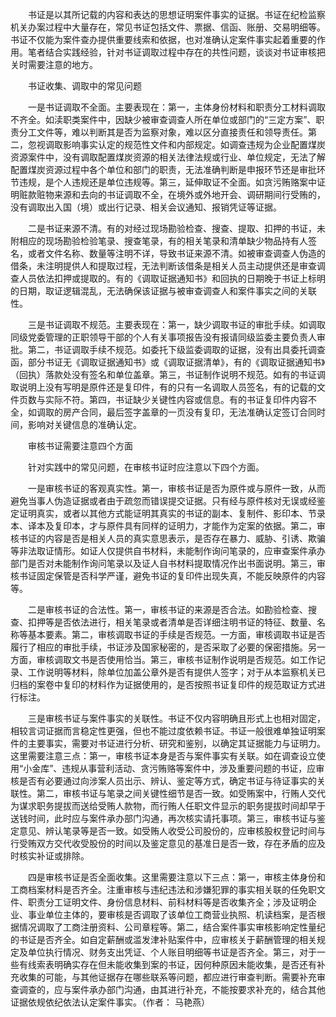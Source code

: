 　　书证是以其所记载的内容和表达的思想证明案件事实的证据。书证在纪检监察机关办案过程中大量存在，常见书证包括文件、票据、信函、账册、交易明细等。书证不仅能为案件查办提供重要线索和依据，也对准确认定案件事实起着重要的作用。笔者结合实践经验，针对书证调取过程中存在的共性问题，谈谈对书证审核把关时需要注意的地方。

　　书证收集、调取中的常见问题

　　一是书证调取不全面。主要表现在：第一，主体身份材料和职责分工材料调取不齐全。如渎职类案件中，因缺少被审查调查人所在单位或部门的“三定方案”、职责分工文件等，难以判断其是否为监察对象，难以区分直接责任和领导责任。第二，忽视调取影响事实认定的规范性文件和内部规定。如调查违规为企业配置煤炭资源案件中，没有调取配置煤炭资源的相关法律法规或行业、单位规定，无法了解配置煤炭资源过程中各个单位和部门的职责，无法准确判断是申报环节还是审批环节违规，是个人违规还是单位违规等。第三，延伸取证不全面。如贪污贿赂案中证明赃款赃物来源和去向的书证调取不全，在境外或外地开会、调研期间行受贿的，没有调取出入国（境）或出行记录、相关会议通知、报销凭证等证据。

　　二是书证来源不清。有的对经过现场勘验检查、搜查、提取、扣押的书证，未附相应的现场勘验检验笔录、搜查笔录，有的相关笔录和清单缺少物品持有人签名，或者文件名称、数量等注明不详，导致书证来源不清。如被审查调查人伪造的借条，未注明提供人和提取过程，无法判断该借条是相关人员主动提供还是审查调查人员依法扣押或提取的。有的《调取证据通知书》和回执的日期晚于书证上标明的日期，取证逻辑混乱，无法确保该证据与被审查调查人和案件事实之间的关联性。

　　三是书证调取不规范。主要表现在：第一，缺少调取书证的审批手续。如调取同级党委管理的正职领导干部的个人有关事项报告没有报请同级监委主要负责人审批。第二，书证调取手续不规范。如委托下级监委调取的证据，没有出具委托调查函，部分书证无《调取证据通知书》或《调取证据清单》，有的《调取证据通知书》（回执）落款处没有签名和单位盖章。第三，书证制作说明不规范。如有的书证调取说明上没有写明是原件还是复印件，有的只有一名调取人员签名，有的记载的文件页数与实际不符。第四，书证缺少关键性内容或信息。有的书证复印件内容不全，如调取的房产合同，最后签字盖章的一页没有复印，无法准确认定签订合同时间，影响对关键信息的准确认定。

　　审核书证需要注意四个方面

　　针对实践中的常见问题，在审核书证时应注意以下四个方面。

　　一是审核书证的客观真实性。第一，审核书证是否为原件或与原件一致，从而避免当事人伪造证据或者由于疏忽而错误提交证据。只有经与原件核对无误或经鉴定证明真实，或者以其他方式能证明其真实的书证的副本、复制件、影印本、节录本、译本及复印本，才与原件具有同样的证明力，才能作为定案的依据。第二，审核书证的内容是否是相关人员的真实意思表示，是否存在暴力、威胁、引诱、欺骗等非法取证情形。如证人仅提供自书材料，未能制作询问笔录的，应审查案件承办部门是否对未能制作询问笔录以及证人自书材料提取情况作出书面说明。第三，审核书证固定保管是否科学严谨，避免书证的复印件出现失真，不能反映原件的内容等。

　　二是审核书证的合法性。第一，审核书证的来源是否合法。如勘验检查、搜查、扣押等是否依法进行，相关笔录或者清单是否详细注明书证的特征、数量、名称等基本要素。第二，审核调取书证的手续是否规范。一方面，审核调取书证是否履行了相应的审批手续，书证涉及国家秘密的，是否采取了必要的保密措施。另一方面，审核调取文书是否使用恰当。第三，审核书证制作说明是否规范。如工作记录、工作说明等材料，除单位加盖公章外是否有提供人签字；对于从本监察机关已归档的案卷中复印的材料作为证据使用的，是否按照书证复印件的规范取证方式进行标注。

　　三是审核书证与案件事实的关联性。书证不仅内容明确且形式上也相对固定，相较言词证据而言稳定性更强，但也不能过度依赖书证。书证一般很难单独证明案件的主要事实，需要对书证进行分析、研究和鉴别，以确定其证据能力与证明力。这里需要注意三点：第一，审核书证本身是否与案件事实有关联。如在调查设立使用“小金库”、违规从事营利活动、贪污贿赂等案件中，涉及重要问题的书证，应审核是否有必要通过向涉案人员出示、辨认、鉴定等方式，确定书证与待证事实的关联性。第二，审核书证与笔录之间关键性细节是否一致。如受贿案中，行贿人交代为谋求职务提拔而送给受贿人款物，而行贿人任职文件显示的职务提拔时间却早于送钱时间，此时应与案件承办部门沟通，再次核实请托事项。第三，审核书证与鉴定意见、辨认笔录等是否一致。如受贿人收受公司股份的，应审核股权登记时间与行受贿双方交代收受股份的时间以及鉴定意见的基准日是否一致，存在矛盾的应及时核实补证或排除。

　　四是审核书证是否全面收集。这里需要注意以下三点：第一，审核主体身份和工商档案材料是否齐全。注重审核与违纪违法和涉嫌犯罪的事实相关联的任免职文件、职责分工证明文件、身份信息材料、前科材料等是否收集齐全；涉及证明企业、事业单位主体的，要审核是否调取了该单位工商营业执照、机读档案，是否根据情况调取了工商注册资料、公司章程等。第二，结合案件事实审核影响定性量纪的书证是否齐全。如自定薪酬或滥发津补贴案件中，应审核关于薪酬管理的相关规定及单位执行情况、财务支出凭证、个人账目明细等书证是否齐全。第三，对于一些有线索表明确实存在但未能收集到案的书证，因何种原因未能收集，是否还有补充收集的可能，与其他证据存在哪些联系等问题，都应进行审查判断。需要补充审查调查的，应与案件承办部门沟通，由其进行补充，不能按要求补充的，结合其他证据依规依纪依法认定案件事实。（作者： 马艳燕）